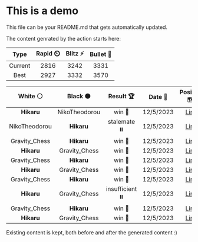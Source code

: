# This is a demo

This file can be your README.md that gets automatically updated.

The content genrated by the action starts here:

<!--START_SECTION:chessStats-->
<!-- Automatically generated with https://github.com/Balastrong/chess-stats-action -->

| Type | Rapid ⏲️ | Blitz ⚡ | Bullet 🔫 |
|:---:|:---:|:---:|:---:|
| Current | 2816 | 3242 | 3331 |
| Best | 2927 | 3332 | 3570 |

| White ⚪ | Black ⚫ | Result 🏆 | Date 📅 | Position 🗺️ | Type 🕕 |
|:---:|:---:|:---:|:---:|:---:|:---:|
| **Hikaru** | NikoTheodorou | win 🥇 | 12/5/2023 | <a href="http://www.ee.unb.ca/cgi-bin/tervo/fen.pl?select=2r5/3B1ppk/4n2p/8/1P6/4B3/5P1P/1R3K2 b - -">Link</a> | Blitz |
| NikoTheodorou | **Hikaru** | stalemate ⏸️ | 12/5/2023 | <a href="http://www.ee.unb.ca/cgi-bin/tervo/fen.pl?select=7K/5k1P/8/8/8/8/6r1/8 w - -">Link</a> | Blitz |
| Gravity_Chess | **Hikaru** | win 🥇 | 12/5/2023 | <a href="http://www.ee.unb.ca/cgi-bin/tervo/fen.pl?select=8/6K1/8/8/p3k2r/P7/8/7R b - -">Link</a> | Blitz |
| **Hikaru** | Gravity_Chess | win 🥇 | 12/5/2023 | <a href="http://www.ee.unb.ca/cgi-bin/tervo/fen.pl?select=8/5ppk/4p2n/4P3/pr1R1PP1/1P3NK1/P7/8 b - -">Link</a> | Blitz |
| Gravity_Chess | **Hikaru** | win 🥇 | 12/5/2023 | <a href="http://www.ee.unb.ca/cgi-bin/tervo/fen.pl?select=6k1/8/p1qnpB2/1pp2p2/2P2Pp1/PP2P3/3R3P/5KN1 w - -">Link</a> | Blitz |
| **Hikaru** | Gravity_Chess | win 🥇 | 12/5/2023 | <a href="http://www.ee.unb.ca/cgi-bin/tervo/fen.pl?select=2r1k1r1/2qp1p2/p3pPp1/1p2P1Rp/3BP3/1P1Q4/P1P5/1K1R4 b - -">Link</a> | Blitz |
| Gravity_Chess | **Hikaru** | win 🥇 | 12/5/2023 | <a href="http://www.ee.unb.ca/cgi-bin/tervo/fen.pl?select=8/5krQ/2p2r2/8/3P4/P5P1/5nK1/8 w - -">Link</a> | Blitz |
| **Hikaru** | Gravity_Chess | insufficient ⏸️ | 12/5/2023 | <a href="http://www.ee.unb.ca/cgi-bin/tervo/fen.pl?select=8/8/8/2k5/8/4K3/8/1N6 b - -">Link</a> | Blitz |
| Gravity_Chess | **Hikaru** | win 🥇 | 12/5/2023 | <a href="http://www.ee.unb.ca/cgi-bin/tervo/fen.pl?select=6k1/1p6/4P1pp/8/8/1p4P1/1B1n2KP/8 w - -">Link</a> | Blitz |
| **Hikaru** | Gravity_Chess | win 🥇 | 12/5/2023 | <a href="http://www.ee.unb.ca/cgi-bin/tervo/fen.pl?select=8/8/p2kq1R1/7P/8/5K2/8/r7 b - -">Link</a> | Blitz |

<!--END_SECTION:chessStats-->

Existing content is kept, both before and after the generated content :)
